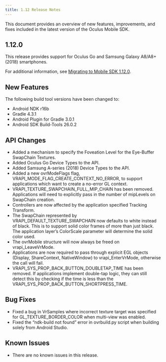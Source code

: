 ```yaml
---
title: 1.12 Release Notes
---
```

This document provides an overview of new features, improvements, and fixes included in the latest version of the Oculus Mobile SDK.

## 1.12.0

This release provides support for Oculus Go and Samsung Galaxy A8/A8+ (2018) smartphones.

For additional information, see [Migrating to Mobile SDK 1.12.0](/documentation/mobilesdk/latest/concepts/mobile-native-migration/#unique_845979132 "This section is intended to help you upgrade from the Oculus Mobile SDK version 1.9.0 to 1.12.0.").

## New Features

The following build tool versions have been changed to:

* Android NDK r16b
* Gradle 4.3.1
* Android Plugin for Gradle 3.0.1
* Android SDK Build-Tools 26.0.2
## API Changes

* Added a mechanism to specify the Foveation Level for the Eye-Buffer SwapChain Textures.
* Added Oculus Go Device Types to the API.
* Added Samsung A-series (2018) Device Types to the API.
* Added a new ovrModeFlags flag, VRAPI\_MODE\_FLAG\_CREATE\_CONTEXT\_NO\_ERROR, to support applications which want to create a no-error GL context.
* VRAPI\_TEXTURE\_SWAPCHAIN\_FULL\_MIP\_CHAIN has been removed. Applications will need to explicitly pass in the number of mipLevels on SwapChain creation.
* Controllers are now affected by the application specified Tracking Transform.
* The SwapChain represented by VRAPI\_DEFAULT\_TEXTURE\_SWAPCHAIN now defaults to white instead of black. This is to support solid color frames of more than just black. The application layer’s ColorScale parameter will determine the solid color used.
* The ovrMobile structure will now always be freed on vrapi\_LeaveVrMode.
* Applications are now required to pass through explicit EGL objects (Display, ShareContext, NativeWindow) to vrapi\_EnterVrMode, otherwise the call will fail.
* VRAPI\_SYS\_PROP\_BACK\_BUTTON\_DOUBLETAP\_TIME has been removed. If applications implement double-tap logic, they can still detect this by checking if the time is less than the VRAPI\_SYS\_PROP\_BACK\_BUTTON\_SHORTPRESS\_TIME.
## Bug Fixes

* Fixed a bug in VrSamples where incorrect texture target was specified for GL\_TEXTURE\_BORDER\_COLOR when multi-view was enabled.
* Fixed the “ndk-build not found” error in ovrbuild.py script when building solely from Android Studio.
## Known Issues

* There are no known issues in this release. 
